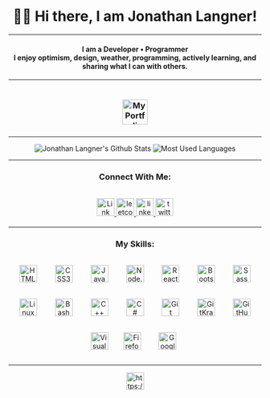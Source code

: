 <body>
  <div align="center"><summary align="center"> <h1> 👋🙂 Hi there, I am Jonathan Langner!</h1> </summary></div>
 <hr></hr>
     <div align="center">
      <h4>I am a Developer • Programmer<br>
      I enjoy optimism, design, weather, programming, actively learning, and sharing what I can with others.  </h4>
</div>

   <hr></hr>
   <div align="center">
        <h3> <a title="https://jonathanlangner.me/" href="https://jonathanlangner.me/">
          <img title="My Portfolio" src="https://img.shields.io/badge/ My Portfolio -%23ffaa.svg?&style=flat-for-the-badge&logo=&logoColor=white" height="50px"
      alt="My Portfolio" style="margin-bottom: 0.5rem; margin-top:1rem;" />
        </a></h3>  
    </div>
 

  <hr></hr>
    <div align="center">
      <img title="Jonathan Langner's Github Stats" src="https://github-readme-stats.vercel.app/api?username=jonathanlangner&theme=vue&show_icons=true">
      <img title="Most Used Languages" src="https://github-readme-stats.vercel.app/api/top-langs/?username=jonathanlangner&langs_count=8&layout=compact">
    <hr></hr>

   <div align="center">
   <h3>Connect With Me:</h3>
      <a href="https://linktr.ee/jonathanlangner" target="_blank">
      <img title="Link Tree" src="https://img.shields.io/badge/linktr.ee-black.svg?&style=flat-for-the-badge&logo=linktree&logoColor=white" height="35px"                  alt="Link Tree" style="margin-bottom: 0.5rem;" margin-top:1rem; />
      </a>
      <a href="https://leetcode.com/jonlangner/" target="_blank">
      <img title="leetcode" src="https://img.shields.io/badge/leetcode-01361E.svg?&style=flat-for-the-badge&logo=leetcode" height="35px" alt="leetcode" 
      style="margin-bottom: 0.5rem;" margin-top:1rem; />
      </a>
      <a href="https://linkedin.com/in/jonathan-langner" target="_blank">
      <img title="linkedin" src="https://img.shields.io/badge/linkedin-%231E77B5.svg?&style=flat-for-the-badge&logo=linkedin&logoColor=white" height="35px"     alt=linkedin style="margin-bottom: 0.5rem;" margin-top:1rem;/>
      </a>
      <a href="https://twitter.com/jonlangner1" target="_blank">
      <img title="Twitter" src="https://img.shields.io/badge/twitter-%2300acee.svg?&style=flat-for-the-badge&logo=twitter&logoColor=white" height="35px"
      alt="twitter" style="margin-bottom: 0.5rem; margin-top:1rem;" />
    </a>  
  </div>  
  <hr></hr>
  <div align="center">  
  <h3>My Skills:</h3>
      <img title="HTML5" style="margin: 1rem" src="https://img.shields.io/badge/-HTML5-E34F26?logo=HTML5&logoColor=white" alt="HTML5" height="35px" />
      <img title="CSS3" style="margin: 1rem" src="https://img.shields.io/badge/-CSS 3-1572B6?logo=CSS3&logoColor=white" alt="CSS3" height="35px" /> 
      <img title="JavaScript" style="margin: 1rem" src="https://img.shields.io/badge/-JavaScript-F7DF1E?logo=JavaScript&logoColor=black" alt="JavaScript" height="35px" />
      <img title="Node.js" style="margin: 1rem" src="https://img.shields.io/badge/-Node.js-green?logo=Node.js&logoColor=black" alt="Node.js" height="35px" /> 
      <img title="React" style="margin: 1rem" src="https://img.shields.io/badge/-React-61DAFB?logo=React&logoColor=black" alt="React" height="35px" />  
      <img title="BootStrap"style="margin: 1rem" src="https://img.shields.io/badge/-BootStrap-7952B3?logo=BootStrap&logoColor=white" alt="Bootstrap" height="35px" />
      <img title="Sass" style="margin: 1rem" src="https://img.shields.io/badge/-Sass-CC6699?logo=Sass&logoColor=white" alt="Sass" height="35px" />
      <img title="Linux" style="margin: 1rem" src="https://img.shields.io/badge/-Linux-sucesss?logo=Linux&logoColor=white" alt="Linux" height="35px" />
      <img title="Bash" style="margin: 1rem" src="https://img.shields.io/badge/-Bash-teal?logo=GNUBash&logoColor=white" alt="Bash" height="35px" />  
      <img title="C++" style="margin: 1rem" src="https://img.shields.io/badge/-C++-purple?logo=C%2b%2b&logoColor=white" alt="C++" height="35px" />  
      <img title="C#" style="margin: 1rem" src="https://img.shields.io/badge/C%23-239120?logo=c-sharp&logoColor=white" alt="C#" height="35px" />
       <img title="Git" style="margin: 1rem" src="https://img.shields.io/badge/-Git-yellowgreen?logo=Git&logoColor=white" alt="Git" height="35px" />  
      <img title="GitKraken"style="margin: 1rem" src="https://img.shields.io/badge/-GitKraken-179287?logo=GitKraken&logoColor=white" alt="GitKraken" height="35px" />   
      <img title="GitHub"style="margin: 1rem" src="https://img.shields.io/badge/-GitHub-4285F4?logo=GitHub&logoColor=white" alt="GitHub" height="35px" />
      <img title="Visual Studio Code" style="margin: 10px" src="https://img.shields.io/badge/-Visual Studio Code-007ACC?logo=VisualStudioCode&logoColor=white" alt="Visual Studio Code" height="35px" />
      <img title="Firefox" style="margin: 1rem" src="https://img.shields.io/badge/-Firefox-orange?logo=Firefox&logoColor=black" alt="Firefox" height="35px" />
      <img title="Google Chrome"style="margin: 1rem" src="https://img.shields.io/badge/-Google Chrome-4285F4?logo=GoogleChrome&logoColor=white" alt="Google Chrome" height="35px" />               
  </div>
  <hr></hr>
<div align="center">
            <a href="https://www.buymeacoffee.com/jonlangner" target="_blank" style="display: inline-block;">
                <img title="https://www.buymeacoffee.com/jonlangner"
                    src="https://img.shields.io/badge/-Donate: Buy Me a Coffee-0540B0?logo=BuyMeACoffee&logoColor=white&style=flat" 
                    height="35px"
                />
            </a>
  </div>
  <br/>  
  
</body>
